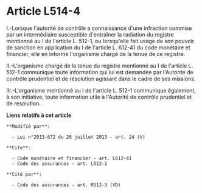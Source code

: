 # Article L514-4

I.-Lorsque l'autorité de contrôle a connaissance d'une infraction commise par un intermédiaire susceptible d'entraîner la
radiation du registre mentionné au I de l'article L. 512-1, ou lorsqu'elle fait usage de son pouvoir de sanction en
application du I de l'article L. 612-41 du code monétaire et financier, elle en informe l'organisme chargé de la tenue de ce
registre. 

II.-L'organisme chargé de la tenue du registre mentionné au I de l'article L. 512-1 communique toute information qui lui est
demandée par l'Autorité de contrôle prudentiel et de résolution agissant dans le cadre de ses missions. 

III.-L'organisme mentionné au I de l'article L. 512-1 communique également, à son initiative, toute information utile à
l'Autorité de contrôle prudentiel et de résolution.

**Liens relatifs à cet article**

	**Modifié par**:

	  - Loi n°2013-672 du 26 juillet 2013 - art. 24 (V)

	**Cite**:

	  - Code monétaire et financier - art. L612-41
	  - Code des assurances - art. L512-1

	**Cité par**:

	  - Code des assurances - art. R512-3 (VD)
